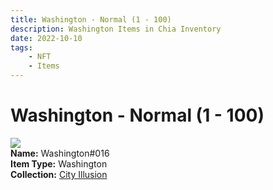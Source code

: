 ```yaml
---
title: Washington - Normal (1 - 100)
description: Washington Items in Chia Inventory
date: 2022-10-10
tags:
    - NFT
    - Items
---
```


# Washington - Normal (1 - 100)
<div class="item_thumbnail">
<img loading="lazy" src="https://2ukb66rhggicujpuvqgdoouw2nvsrskcnbvs2luii7by2przt2bq.arweave.net/1RQfeicxkCol9KwMNzqW02soyUJoay0uiEfDjT45noM"><br/>
<div><strong>Name:</strong> Washington#016</div>
<div><strong>Item Type:</strong> Washington</div>
<div><strong>Collection:</strong> <a href="https://www.spacescan.io/xch/nft/collection/col1lend2dcn558km4wcwta4xnkfv3xpcmlp9kyt0m909emvfxechlyqdl5ndg">City Illusion</a></div>
</div>

